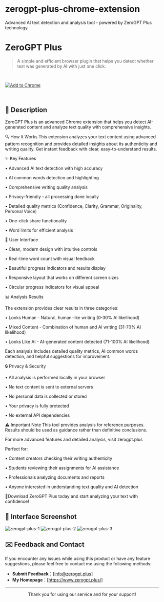 # zerogpt-plus-chrome-extension
Advanced AI text detection and analysis tool - powered by ZeroGPT Plus technology

# ZeroGPT Plus

> A simple and efficient browser plugin that helps you detect whether text was generated by AI with just one click.

<br>

[![Add to Chrome](https://img.shields.io/badge/Add%20to%20Chrome-2088ff?style=for-the-badge)](https://chromewebstore.google.com/detail/zerogpt-plus/mhgkcopbilpngbffdgmokljmekgenehm?hl=zh-CN&utm_source=ext_sidebar)

<br>

## 🚀 Description

ZeroGPT Plus is an advanced Chrome extension that helps you detect AI-generated content and analyze text quality with comprehensive insights.

🔍 How It Works
This extension analyzes your text content using advanced pattern recognition and provides detailed insights about its authenticity and writing quality. Get instant feedback with clear, easy-to-understand results.

✨ Key Features</p>
• Advanced AI text detection with high accuracy</p>
• AI common words detection and highlighting</p>
• Comprehensive writing quality analysis</p>
• Privacy-friendly - all processing done locally</p>
• Detailed quality metrics (Confidence, Clarity, Grammar, Originality, Personal Voice)</p>
• One-click share functionality</p>
• Word limits for efficient analysis</p>
 
🎨 User Interface</p>
• Clean, modern design with intuitive controls</p>
• Real-time word count with visual feedback</p>
• Beautiful progress indicators and results display</p>
• Responsive layout that works on different screen sizes</p>
• Circular progress indicators for visual appeal</p>
 
📊 Analysis Results</p>
The extension provides clear results in three categories:</p>
• Looks Human - Natural, human-like writing (0-30% AI likelihood)</p>
• Mixed Content - Combination of human and AI writing (31-70% AI likelihood)</p>
• Looks Like AI - AI-generated content detected (71-100% AI likelihood)</p>

Each analysis includes detailed quality metrics, AI common words detection, and helpful suggestions for improvement.

🔒 Privacy & Security</p>
• All analysis is performed locally in your browser</p>
• No text content is sent to external servers</p>
• No personal data is collected or stored</p>
• Your privacy is fully protected</p>
• No external API dependencies</p>

⚠️ Important Note
This tool provides analysis for reference purposes. Results should be used as guidance rather than definitive conclusions.

For more advanced features and detailed analysis, visit zerogpt.plus</p>

Perfect for:</p>
• Content creators checking their writing authenticity</p>
• Students reviewing their assignments for AI assistance</p>
• Professionals analyzing documents and reports</p>
• Anyone interested in understanding text quality and AI detection</p>

🎉Download ZeroGPT Plus today and start analyzing your text with confidence!

## 📸 Interface Screenshot
![zerogpt-plus-1](https://github.com/user-attachments/assets/0661a05f-27d1-4d39-9fef-b954b8c05b32)
![zerogpt-plus-2](https://github.com/user-attachments/assets/c96e2d8a-e471-44f9-85c8-01268b399434)
![zerogpt-plus-3](https://github.com/user-attachments/assets/7ee5a32b-8e62-4c0f-bd3a-0f32191b5c96)

## ✉️ Feedback and Contact

If you encounter any issues while using this product or have any feature suggestions, please feel free to contact me using the following methods:

* **Submit Feedback**：[info@zerogpt.plus]
* **My Homepage**：[https://www.zerogpt.plus/]

---
<p align="center">Thank you for using our service and for your support!</p>
